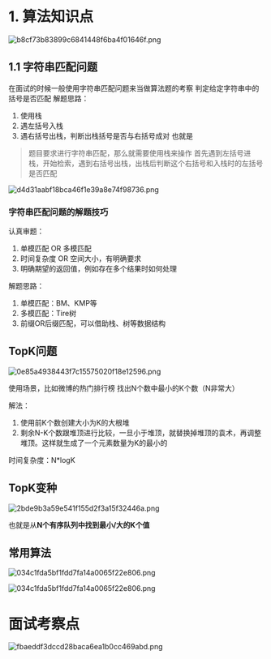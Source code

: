 # 1. 算法知识点

![b8cf73b83899c6841448f6ba4f01646f.png](en-resource://database/664:1)

## 1.1 字符串匹配问题
在面试的时候一般使用字符串匹配问题来当做算法题的考察
判定给定字符串中的括号是否匹配
解题思路：
1. 使用栈
2. 遇左括号入栈
3. 遇右括号出栈，判断出栈括号是否与右括号成对
也就是
> 题目要求进行字符串匹配，那么就需要使用栈来操作
> 首先遇到左括号进栈，开始检索，遇到右括号出栈，出栈后判断这个右括号和入栈时的左括号是否匹配

![d4d31aabf18bca46f1e39a8e74f98736.png](en-resource://database/665:1)

### 字符串匹配问题的解题技巧

认真审题：
1. 单模匹配 OR 多模匹配
2. 时间复杂度 OR 空间大小，有明确要求
3. 明确期望的返回值，例如存在多个结果时如何处理

解题思路：
1. 单模匹配：BM、KMP等
2. 多模匹配：Tire树
3. 前缀OR后缀匹配，可以借助栈、树等数据结构



## TopK问题
![0e85a4938443f7c15575020f18e12596.png](en-resource://database/666:1)

使用场景，比如微博的热门排行榜
找出N个数中最小的K个数（N非常大）

解法：
1. 使用前K个数创建大小为K的大根堆
2. 剩余N-K个数跟堆顶进行比较，一旦小于堆顶，就替换掉堆顶的袁术，再调整堆顶。这样就生成了一个元素数量为K的最小的

时间复杂度：N*logK


## TopK变种
![2bde9b3a59e541f155d2f3a15f32446a.png](en-resource://database/667:1)


也就是从**N个有序队列中找到最小/大的K个值**



## 常用算法

![034c1fda5bf1fdd7fa14a0065f22e806.png](en-resource://database/668:2)



![034c1fda5bf1fdd7fa14a0065f22e806.png](en-resource://database/668:2)


# 面试考察点

![fbaeddf3dccd28baca6ea1b0cc469abd.png](en-resource://database/669:1)